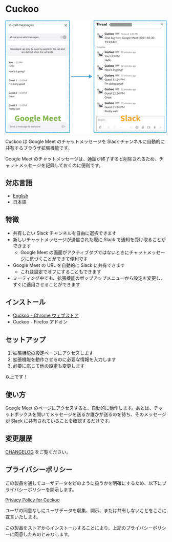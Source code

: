 # Cuckoo
![Google Meet to Slack](/img/google_meet_to_slack.png)

Cuckoo は Google Meet のチャットメッセージを Slack チャンネルに自動的に共有するブラウザ拡張機能です。

Google Meet のチャットメッセージは、通話が終了すると削除されるため、チャットメッセージを記録しておくのに便利です。

## 対応言語
* [English](/README/en.md)
* 日本語

## 特徴
* 共有したい Slack チャンネルを自由に選択できます
* 新しいチャットメッセージが送信された際に Slack で通知を受け取ることができます
    * Google Meet の画面がアクティブタブではないときにチャットメッセージに気づくことができて便利です
* Google Meet の URL を自動的に Slack に共有できます
    * これは設定でオフにすることもできます
* ミーティング中でも、拡張機能のポップアップメニューから設定を変更し、すぐに適用させることができます

## インストール
* [Cuckoo - Chrome ウェブストア](https://chrome.google.com/webstore/detail/jgkpnadfdhhglgkimejpibhfiniemhhf)
* Cuckoo - Firefox アドオン

## セットアップ
1. 拡張機能の設定ページにアクセスします
2. 拡張機能を動作させるのに必要な情報を入力します
3. 必要に応じて他の設定も変更します

以上です！

## 使い方
Google Meet のページにアクセスすると、自動的に動作します。あとは、チャットボックスを開いてメッセージを送るか誰かが送るのを待ち、そのメッセージが Slack に共有されていることを確認するだけです。

## 変更履歴
[CHANGELOG](/CHANGELOG/ja.md) をご覧ください。

## プライバシーポリシー
この製品を通してユーザデータをどのように扱うかを明確にするため、以下にプライバシーポリシーを開示します。

[Privacy Policy for Cuckoo](https://www.freeprivacypolicy.com/live/7e46ca5d-46df-4134-9e11-02addfba616b)

ユーザの同意なしにユーザデータを収集、開示、または共有しないことをここに宣言いたします。

この製品をストアからインストールすることにより、上記のプライバシーポリシーに同意したものとみなします。

